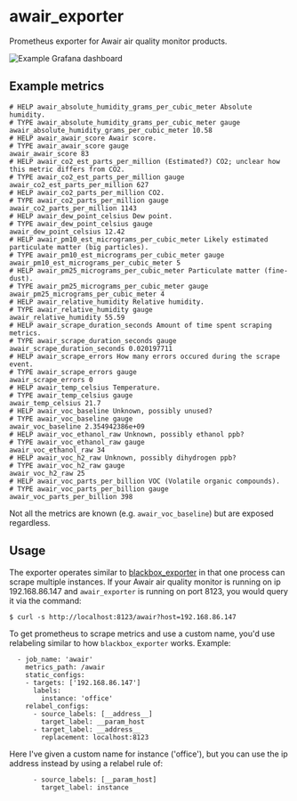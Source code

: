 # awair_exporter

Prometheus exporter for Awair air quality monitor products. 

![Example Grafana dashboard](https://user-images.githubusercontent.com/798897/91205603-aaad2180-e6ba-11ea-8c0b-393b2dd20c99.png)

## Example metrics

```
# HELP awair_absolute_humidity_grams_per_cubic_meter Absolute humidity.
# TYPE awair_absolute_humidity_grams_per_cubic_meter gauge
awair_absolute_humidity_grams_per_cubic_meter 10.58
# HELP awair_awair_score Awair score.
# TYPE awair_awair_score gauge
awair_awair_score 83
# HELP awair_co2_est_parts_per_million (Estimated?) CO2; unclear how this metric differs from CO2.
# TYPE awair_co2_est_parts_per_million gauge
awair_co2_est_parts_per_million 627
# HELP awair_co2_parts_per_million CO2.
# TYPE awair_co2_parts_per_million gauge
awair_co2_parts_per_million 1143
# HELP awair_dew_point_celsius Dew point.
# TYPE awair_dew_point_celsius gauge
awair_dew_point_celsius 12.42
# HELP awair_pm10_est_micrograms_per_cubic_meter Likely estimated particulate matter (big particles).
# TYPE awair_pm10_est_micrograms_per_cubic_meter gauge
awair_pm10_est_micrograms_per_cubic_meter 5
# HELP awair_pm25_micrograms_per_cubic_meter Particulate matter (fine-dust).
# TYPE awair_pm25_micrograms_per_cubic_meter gauge
awair_pm25_micrograms_per_cubic_meter 4
# HELP awair_relative_humidity Relative humidity.
# TYPE awair_relative_humidity gauge
awair_relative_humidity 55.59
# HELP awair_scrape_duration_seconds Amount of time spent scraping metrics.
# TYPE awair_scrape_duration_seconds gauge
awair_scrape_duration_seconds 0.020197711
# HELP awair_scrape_errors How many errors occured during the scrape event.
# TYPE awair_scrape_errors gauge
awair_scrape_errors 0
# HELP awair_temp_celsius Temperature.
# TYPE awair_temp_celsius gauge
awair_temp_celsius 21.7
# HELP awair_voc_baseline Unknown, possibly unused?
# TYPE awair_voc_baseline gauge
awair_voc_baseline 2.354942386e+09
# HELP awair_voc_ethanol_raw Unknown, possibly ethanol ppb?
# TYPE awair_voc_ethanol_raw gauge
awair_voc_ethanol_raw 34
# HELP awair_voc_h2_raw Unknown, possibly dihydrogen ppb?
# TYPE awair_voc_h2_raw gauge
awair_voc_h2_raw 25
# HELP awair_voc_parts_per_billion VOC (Volatile organic compounds).
# TYPE awair_voc_parts_per_billion gauge
awair_voc_parts_per_billion 398
```

Not all the metrics are known (e.g. `awair_voc_baseline`) but are exposed regardless.

## Usage

The exporter operates similar to [blackbox_exporter](https://github.com/prometheus/blackbox_exporter) in that one process can scrape multiple instances. If your Awair air quality monitor is running on ip 192.168.86.147  and `awair_exporter` is running on port 8123, you would query it via the command:

```
$ curl -s http://localhost:8123/awair?host=192.168.86.147
```

To get prometheus to scrape metrics and use a custom name, you'd use relabeling similar to how `blackbox_exporter` works. Example:

```
  - job_name: 'awair'
    metrics_path: /awair
    static_configs:
    - targets: ['192.168.86.147']
      labels:
        instance: 'office'
    relabel_configs:
      - source_labels: [__address__]
        target_label: __param_host
      - target_label: __address__
        replacement: localhost:8123
```

Here I've given a custom name for instance ('office'), but you can use the ip address instead by using a relabel rule of:
```
      - source_labels: [__param_host]
        target_label: instance
```